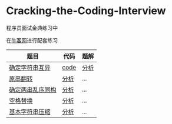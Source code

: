 # Cracking-the-Coding-Interview
程序员面试金典练习中

在[牛客网](https://www.nowcoder.com/ta/cracking-the-coding-interview)进行配套练习<br>

|题目|代码|题解|
|--------------------|-----------------------|----------------------------|
|[确定字符串互异](https://www.nowcoder.com/practice/9618c2a9e8a14c3e82954ee14168f592?tpId=8&tqId=10994&tPage=1&rp=1&ru=/ta/cracking-the-coding-interview&qru=/ta/cracking-the-coding-interview/question-ranking)|[code](https://github.com/liuchenjane/Cracking-the-Coding-Interview/blob/master/checkDifferent.cpp)|[分析](https://github.com/liuchenjane/Cracking-the-Coding-Interview/blob/master/checkDifferent.md)|
|[原串翻转](https://www.nowcoder.com/practice/2442435405fa432b99b8ec1cb0315902?tpId=8&tqId=10995&tPage=1&rp=1&ru=/ta/cracking-the-coding-interview&qru=/ta/cracking-the-coding-interview/question-ranking)|[分析](https://github.com/liuchenjane/Cracking-the-Coding-Interview/blob/master/Reverse.cpp)|...|
|[确定两串乱序同构](https://www.nowcoder.com/practice/164929d4acd04de5b0ee2d93047b3b20?tpId=8&tqId=10996&rp=1&ru=/ta/cracking-the-coding-interview&qru=/ta/cracking-the-coding-interview/question-ranking)|[分析](https://github.com/liuchenjane/Cracking-the-Coding-Interview/blob/master/checkSam.cpp)|...|
|[空格替换](https://www.nowcoder.com/practice/b0850698cb41449188344cdb647f3e99?tpId=8&tqId=10997&rp=1&ru=/ta/cracking-the-coding-interview&qru=/ta/cracking-the-coding-interview/question-ranking)|[分析](https://github.com/liuchenjane/Cracking-the-Coding-Interview/blob/master/replaceSpace.cpp)|...|
|[基本字符串压缩](https://www.nowcoder.com/practice/21f3a84300c94db092e0b5a7bf2d0ad1?tpId=8&tqId=10998&rp=1&ru=/ta/cracking-the-coding-interview&qru=/ta/cracking-the-coding-interview/question-ranking)|[分析](https://github.com/liuchenjane/Cracking-the-Coding-Interview/blob/master/zipString.cpp)|...|
